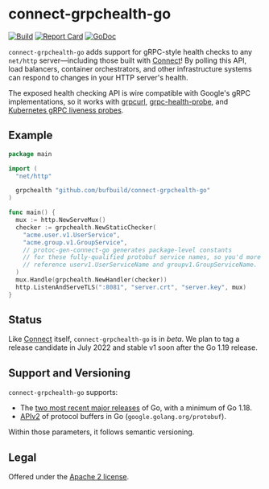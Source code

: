 connect-grpchealth-go
=====================

[![Build](https://github.com/bufbuild/connect-grpchealth-go/actions/workflows/ci.yaml/badge.svg?branch=main)](https://github.com/bufbuild/connect-grpchealth-go/actions/workflows/ci.yaml)
[![Report Card](https://goreportcard.com/badge/github.com/bufbuild/connect-grpchealth-go)](https://goreportcard.com/report/github.com/bufbuild/connect-grpchealth-go)
[![GoDoc](https://pkg.go.dev/badge/github.com/bufbuild/connect-grpchealth-go.svg)](https://pkg.go.dev/github.com/bufbuild/connect-grpchealth-go)

`connect-grpchealth-go` adds support for gRPC-style health checks to any
`net/http` server&mdash;including those built with [Connect][docs]! By polling
this API, load balancers, container orchestrators, and other infrastructure
systems can respond to changes in your HTTP server's health.

The exposed health checking API is wire compatible with Google's gRPC
implementations, so it works with [grpcurl], [grpc-health-probe], and
[Kubernetes gRPC liveness probes][k8s-liveness].

## Example

```go
package main

import (
  "net/http"

  grpchealth "github.com/bufbuild/connect-grpchealth-go"
)

func main() {
  mux := http.NewServeMux()
  checker := grpchealth.NewStaticChecker(
    "acme.user.v1.UserService",
    "acme.group.v1.GroupService",
    // protoc-gen-connect-go generates package-level constants
    // for these fully-qualified protobuf service names, so you'd more likely
    // reference userv1.UserServiceName and groupv1.GroupServiceName.
  )
  mux.Handle(grpchealth.NewHandler(checker))
  http.ListenAndServeTLS(":8081", "server.crt", "server.key", mux)
}
```

## Status

Like [Connect][] itself, `connect-grpchealth-go` is in _beta_. We plan to tag a
release candidate in July 2022 and stable v1 soon after the Go 1.19 release.

## Support and Versioning

`connect-grpchealth-go` supports:

* The [two most recent major releases][go-support-policy] of Go, with a minimum
  of Go 1.18.
* [APIv2][] of protocol buffers in Go (`google.golang.org/protobuf`).

Within those parameters, it follows semantic versioning.

## Legal

Offered under the [Apache 2 license][license].

[APIv2]: https://blog.golang.org/protobuf-apiv2
[connect]: https://github.com/bufbuild/connect
[docs]: https://bufconnect.com
[go-support-policy]: https://golang.org/doc/devel/release#policy
[grpc-health-probe]: https://github.com/grpc-ecosystem/grpc-health-probe/
[grpcurl]: https://github.com/fullstorydev/grpcurl
[k8s-liveness]: https://kubernetes.io/docs/tasks/configure-pod-container/configure-liveness-readiness-startup-probes/#define-a-grpc-liveness-probe
[license]: https://github.com/bufbuild/connect-grpchealth-go/blob/main/LICENSE.txt
